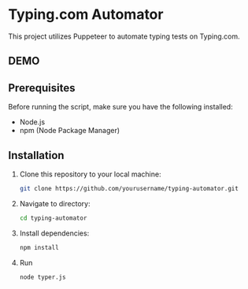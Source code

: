 # Typing.com Automator

This project utilizes Puppeteer to automate typing tests on Typing.com.

## DEMO

## Prerequisites

Before running the script, make sure you have the following installed:

- Node.js
- npm (Node Package Manager)

## Installation

1. Clone this repository to your local machine:

   ```bash
   git clone https://github.com/yourusername/typing-automator.git

   ```

2. Navigate to directory:

   ```bash
   cd typing-automator
   ```

3. Install dependencies:

   ```bash
   npm install

   ```

4. Run
   ```bash
   node typer.js
   ```
